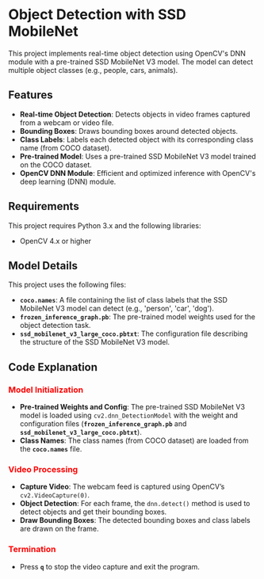 # Object Detection with SSD MobileNet

This project implements real-time object detection using OpenCV's DNN module with a pre-trained SSD MobileNet V3 model. The model can detect multiple object classes (e.g., people, cars, animals).

## Features

- **Real-time Object Detection**: Detects objects in video frames captured from a webcam or video file.
- **Bounding Boxes**: Draws bounding boxes around detected objects.
- **Class Labels**: Labels each detected object with its corresponding class name (from COCO dataset).
- **Pre-trained Model**: Uses a pre-trained SSD MobileNet V3 model trained on the COCO dataset.
- **OpenCV DNN Module**: Efficient and optimized inference with OpenCV's deep learning (DNN) module.

## Requirements

This project requires Python 3.x and the following libraries:

- OpenCV 4.x or higher


## Model Details

This project uses the following files:

- **`coco.names`**: A file containing the list of class labels that the SSD MobileNet V3 model can detect (e.g., 'person', 'car', 'dog').
- **`frozen_inference_graph.pb`**: The pre-trained model weights used for the object detection task.
- **`ssd_mobilenet_v3_large_coco.pbtxt`**: The configuration file describing the structure of the SSD MobileNet V3 model.

## Code Explanation

### <span style="font-weight: bold; color: red;">Model Initialization</span>

- **Pre-trained Weights and Config**: The pre-trained SSD MobileNet V3 model is loaded using `cv2.dnn_DetectionModel` with the weight and configuration files (**`frozen_inference_graph.pb`** and **`ssd_mobilenet_v3_large_coco.pbtxt`**).
- **Class Names**: The class names (from COCO dataset) are loaded from the **`coco.names`** file.

### <span style="font-weight: bold; color: red;">Video Processing</span>

- **Capture Video**: The webcam feed is captured using OpenCV’s `cv2.VideoCapture(0)`.
- **Object Detection**: For each frame, the `dnn.detect()` method is used to detect objects and get their bounding boxes.
- **Draw Bounding Boxes**: The detected bounding boxes and class labels are drawn on the frame.

### <span style="font-weight: bold; color: red;">Termination</span>

- Press **`q`** to stop the video capture and exit the program.

